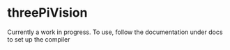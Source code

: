 threePiVision
=============

Currently a work in progress. To use, follow the documentation under docs to set up the compiler